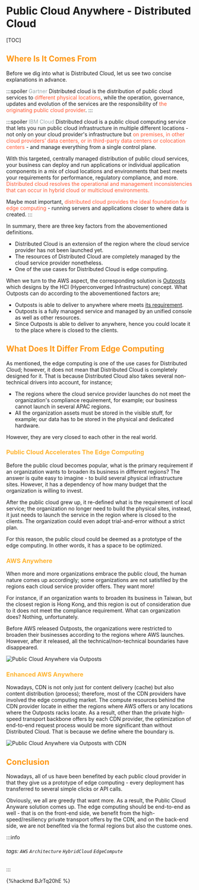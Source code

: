 <style>
.fontColor {
  color: #FF5733;
}
.fontColor2 {
  color: #96A5A5;
}
.fontColorH2 {
  color: #FF960F
}
.fontColorH3{
  color: #FFB432
}
.fontColorH4{
  color: #F08080
}
.fontFace {
  font-weight: Bold;
  font-style: Italic;
}
table th:first-of-type {
    width: 5%;
}
table th:nth-of-type(2) {
    width: 10%;
}
table th:nth-of-type(3) {
    width: 5%;
}
</style>

# Public Cloud Anywhere - Distributed Cloud

[TOC]

## <span class="fontColorH2">Where Is It Comes From
</span> 

Before we dig into what is Distributed Cloud, let us see two concise explanations in advance.

:::spoiler <span class="fontColor2">Gartner</span>
Distributed cloud is the distribution of public cloud services to <span class="fontColor">different physical locations</span>, while the operation, governance, updates and evolution of the services are the responsibility of <span class="fontColor">the originating public cloud provider</span>.
:::

:::spoiler <span class="fontColor2">IBM Cloud</span>
Distributed cloud is a public cloud computing service that lets you run public cloud infrastructure in multiple different locations - not only on your cloud provider's infrastructure but <span class="fontColor">on premises, in other cloud providers’ data centers, or in third-party data centers or colocation centers</span> - and manage everything from a single control plane.

With this targeted, centrally managed distribution of public cloud services, your business can deploy and run applications or individual application components in a mix of cloud locations and environments that best meets your requirements for performance, regulatory compliance, and more. <span class="fontColor">Distributed cloud resolves the operational and management inconsistencies that can occur in hybrid cloud or multicloud environments.</span>

Maybe most important, <span class="fontColor">distributed cloud provides the ideal foundation for edge computing</span> - running servers and applications closer to where data is created.
:::


In summary, there are three key factors from the abovementioned definitions.

- Distributed Cloud is an extension of the region where the cloud service provider has not been launched yet.
- The resources of Distributed Cloud are completely managed by the cloud service provider nonetheless.
- One of the use cases for Distributed Cloud is edge computing.

When we turn to the AWS aspect, the corresponding solution is [Outposts](https://aws.amazon.com/outposts/) which designs by the HCI (Hyperconverged Infrastructure) concept. What Outposts can do according to the abovementioned factors are;

- Outposts is able to deliver to anywhere where meets [its requirement](https://docs.aws.amazon.com/outposts/latest/userguide/outposts-requirements.html).
- Outposts is a fully managed service and managed by an unified console as well as other resources.
- Since Outposts is able to deliver to anywhere, hence you could locate it to the place where is closed to the clients.

## <span class="fontColorH2">What Does It Differ From Edge Computing</span>

As mentioned, the edge computing is one of the use cases for Distributed Cloud; however, it does not mean that Distributed Cloud is completely designed for it. That is because Distributed Cloud also takes several non-technical drivers into account, for instance;

- The regions where the cloud service provider launches do not meet the organization's compliance requirement, for example; our business cannot launch in several APAC regions.
- All the organization assets must be stored in the visible stuff, for example; our data has to be stored in the physical and dedicated hardware.

However, they are very closed to each other in the real world.

### <span class="fontColorH3">Public Cloud Accelerates The Edge Computing</span>

Before the public cloud becomes popular, what is the primary requirement if an organization wants to broaden its business in different regions? The answer is quite easy to imagine - to build several physical infrastructure sites. However, it has a dependency of how many budget that the organization is willing to invest.

After the public cloud grew up, it re-defined what is the requirement of local service; the organization no longer need to build the physical sites, instead, it just needs to launch the service in the region where is closed to the clients. The organization could even adopt trial-and-error without a strict plan.

For this reason, the public cloud could be deemed as a prototype of the edge computing. In other words, it has a space to be optimized.

### <span class="fontColorH3">AWS Anywhere</span>

When more and more organizations embrace the public cloud, the human nature comes up accordingly; some organizations are not satisfiled by the regions each cloud service provider offers. They want more!

For instance, if an organization wants to broaden its business in Taiwan, but the closest region is Hong Kong, and this region is out of consideration due to it does not meet the compliance requirement. What can organization does? Nothing, unfortunately.

Before AWS released Outposts, the organizations were restricted to broaden their businesses according to the regions where AWS launches. However, after it released, all the technical/non-technical boundaries have disappeared.

![Public Cloud Anywhere via Outposts](https://i.imgur.com/l2VNLTV.png)

### <span class="fontColorH3">Enhanced AWS Anywhere</span>

Nowadays, CDN is not only just for content delivery (cache) but also content distribution (process); therefore, most of the CDN providers have involved the edge computing market. The compute resources behind the CDN provider locate in either the regions where AWS offers or any locations where the Outposts racks locate. As a result, other than the private high-speed transport backbone offers by each CDN provider, the optimization of end-to-end request process would be more significant than without Distributed Cloud. That is because we define where the boundary is.

![Public Cloud Anywhere via Outposts with CDN](https://i.imgur.com/wFNlZG9.png)

## <span class="fontColorH2">Conclusion</span>

Nowadays, all of us have been benefited by each public cloud provider in that they give us a prototype of edge computing - every deployment has transferred to several simple clicks or API calls.

Obviously, we all are greedy that want more. As a result, the Public Cloud Anyware solution comes up. The edge computing should be end-to-end as well - that is on the front-end side, we benefit from the high-speed/resiliency private transport offers by the CDN, and on the back-end side, we are not benefited via the formal regions but also the custome ones.

:::info
###### tags: `AWS` `Architecture` `HybridCloud` `EdgeCompute` 
:::

{%hackmd BJrTq20hE %}